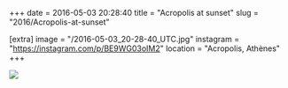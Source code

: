 +++
date = 2016-05-03 20:28:40
title = "Acropolis at sunset"
slug = "2016/Acropolis-at-sunset"

[extra]
image = "/2016-05-03_20-28-40_UTC.jpg"
instagram = "https://instagram.com/p/BE9WG03oIM2"
location = "Acropolis, Athènes"
+++

<img src="/2016-05-03_20-28-40_UTC.jpg" />
